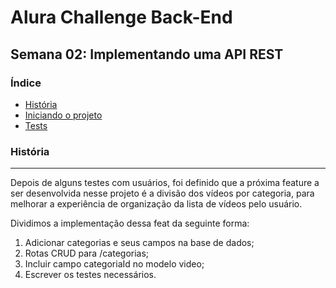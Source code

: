 # Alura Challenge Back-End
## Semana 02: Implementando uma API REST

### Índice 
* [História](#história)
* [Iniciando o projeto](#iniciando_o_projeto)
* [Tests](#tests)


### História
---------------------------------------------------------------------------------------
Depois de alguns testes com usuários, foi definido que a próxima feature a ser desenvolvida nesse projeto é a divisão dos vídeos por categoria, para melhorar a experiência de organização da lista de vídeos pelo usuário.

Dividimos a implementação dessa feat da seguinte forma:
1. Adicionar categorias e seus campos na base de dados;
2. Rotas CRUD para /categorias;
3. Incluir campo categoriaId no modelo video;
4. Escrever os testes necessários.

# 